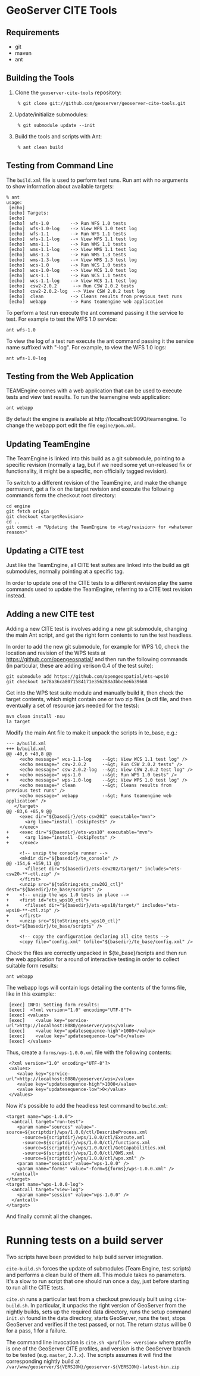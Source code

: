 GeoServer CITE Tools
====================

Requirements
------------

* git
* maven
* ant

Building the Tools
------------------

1. Clone the ``geoserver-cite-tools`` repository:

        % git clone git://github.com/geoserver/geoserver-cite-tools.git 
        
1. Update/initialize submodules:

        % git submodule update --init

1. Build the tools and scripts with Ant:

        % ant clean build

Testing from Command Line
-------------------------

The ``build.xml`` file is used to perform test runs. Run ant with no arguments
to show information about available targets:

    % ant 
    usage:
     [echo] 
     [echo] Targets:
     [echo] 
     [echo]  wfs-1.0        --> Run WFS 1.0 tests
     [echo]  wfs-1.0-log    --> View WFS 1.0 test log
     [echo]  wfs-1.1        --> Run WFS 1.1 tests
     [echo]  wfs-1.1-log    --> View WFS 1.1 test log
     [echo]  wms-1.1        --> Run WMS 1.1 tests
     [echo]  wms-1.1-log    --> View WMS 1.1 test log
     [echo]  wms-1.3        --> Run WMS 1.3 tests
     [echo]  wms-1.3-log    --> View WMS 1.3 test log
     [echo]  wcs-1.0        --> Run WCS 1.0 tests
     [echo]  wcs-1.0-log    --> View WCS 1.0 test log
     [echo]  wcs-1.1        --> Run WCS 1.1 tests
     [echo]  wcs-1.1-log    --> View WCS 1.1 test log
     [echo]  csw2-2.0.2      --> Run CSW 2.0.2 tests
     [echo]  csw2-2.0.2-log  --> View CSW 2.0.2 test log
     [echo]  clean          --> Cleans results from previous test runs
     [echo]  webapp         --> Runs teamengine web application

To perform a test run execute the ant command passing it the service to test.
For example to test the WFS 1.0 service:

    ant wfs-1.0

To view the log of a test run execute the ant command passing it the service 
name suffixed with "-log". For example, to view the WFS 1.0 logs:

    ant wfs-1.0-log

Testing from the Web Application
--------------------------------

TEAMEngine comes with a web application that can be used to execute tests and 
view test results. To run the teamengine web application:

    ant webapp

By default the engine is available at http://localhost:9090/teamengine. To 
change the webapp port edit the file ``engine/pom.xml``.

Updating TeamEngine
-------------------

The TeamEngine is linked into this build as a git submodule, pointing to a specific revision
(normally a tag, but if we need some yet un-released fix or functionality, it might be a specific,
non officially tagged revision).

To switch to a different revision of the TeamEngine, and make the change permanent, get a fix
on the target revision and execute the following commands form the checkout root directory:

    cd engine
    git fetch origin
    git checkout <targetRevision>
    cd ..
    git commit -m "Updating the TeamEngine to <tag/revision> for <whatever reason>"
   
Updating a CITE test
--------------------

Just like the TeamEngine, all CITE test suites are linked into the build as git submodules, normally
pointing at a specific tag.

In order to update one of the CITE tests to a different revision play the same commands
used to update the TeamEngine, referring to a CITE test revision instead.

Adding a new CITE test
----------------------

Adding a new CITE test is involves adding a new git submodule, changing the main Ant script,
and get the right form contents to run the test headless.

In order to add the new git submodule, for example for WPS 1.0, check the location and revision
of the  WPS tests at https://github.com/opengeospatial/ and then run the following commands (in particular,
these are adding verison 0.4 of the test suite):

    git submodule add https://github.com/opengeospatial/ets-wps10
    git checkout 1e78a36ca8071584171e356288a3bbcee6b39668

Get into the WPS test suite module and manually build it, then check the target contents, which
might contain one or two zip files (a ctl file, and then eventually a set of resource jars needed
for the tests):

    mvn clean install -nsu
    la target

Modify the main Ant file to make it unpack the scripts in te_base, e.g.:

    --- a/build.xml
    +++ b/build.xml
    @@ -40,6 +40,8 @@
         <echo message=" wcs-1.1-log    --&gt; View WCS 1.1 test log" />
         <echo message=" csw-2.0.2      --&gt; Run CSW 2.0.2 tests" />
         <echo message=" csw-2.0.2-log  --&gt; View CSW 2.0.2 test log" />
    +    <echo message=" wps-1.0        --&gt; Run WPS 1.0 tests" />
    +    <echo message=" wps-1.0-log    --&gt; View WPS 1.0 test log" />
         <echo message=" clean          --&gt; Cleans results from previous test runs" />
         <echo message=" webapp         --&gt; Runs teamengine web application" />
       </target>
    @@ -83,6 +85,9 @@
         <exec dir="${basedir}/ets-csw202" executable="mvn">
           <arg line="install -DskipTests" />
         </exec>
    +    <exec dir="${basedir}/ets-wps10" executable="mvn">
    +      <arg line="install -DskipTests" />
    +    </exec>
     
         <!-- unzip the console runner -->
         <mkdir dir="${basedir}/te_console" />
    @@ -154,6 +159,11 @@
           <fileset dir="${basedir}/ets-csw202/target/" includes="ets-csw20-**-ctl.zip" />
         </first>
         <unzip src="${toString:ets_csw202_ctl}" dest="${basedir}/te_base/scripts" />
    +    <!-- unzip the wps 1.0 tests in place -->
    +    <first id="ets_wps10_ctl">
    +      <fileset dir="${basedir}/ets-wps10/target/" includes="ets-wps10-**-ctl.zip" />
    +    </first>
    +    <unzip src="${toString:ets_wps10_ctl}" dest="${basedir}/te_base/scripts" />
     
         <!-- copy the configuration declaring all cite tests -->
         <copy file="config.xml" tofile="${basedir}/te_base/config.xml" />

Check the files are correctly unpacked in ${te_base}/scripts and then run the web application
for a round of interactive testing in order to collect suitable form results:

    ant webapp
    
The webapp logs will contain logs detailing the contents of the forms file, like in this example::

     [exec] INFO: Setting form results:
     [exec]  <?xml version="1.0" encoding="UTF-8"?>
     [exec] <values>
     [exec]    <value key="service-url">http://localhost:8080/geoserver/wps</value>
     [exec]    <value key="updatesequence-high">1000</value>
     [exec]    <value key="updatesequence-low">0</value>
     [exec] </values>

Thus, create a ``forms/wps-1.0.0.xml`` file with the following contents:

     <?xml version="1.0" encoding="UTF-8"?>
     <values>
        <value key="service-url">http://localhost:8080/geoserver/wps</value>
        <value key="updatesequence-high">1000</value>
        <value key="updatesequence-low">0</value>
     </values>
     
Now it's possible to add the headless test command to ``build.xml``:

    <target name="wps-1.0.0">
      <antcall target="run-test">
        <param name="sources" value="-source=${scriptdir}/wps/1.0.0/ctl/DescribeProcess.xml 
          -source=${scriptdir}/wps/1.0.0/ctl/Execute.xml
          -source=${scriptdir}/wps/1.0.0/ctl/functions.xml
          -source=${scriptdir}/wps/1.0.0/ctl/GetCapabilities.xml
          -source=${scriptdir}/wps/1.0.0/ctl/OWS.xml
          -source=${scriptdir}/wps/1.0.0/ctl/wps.xml" />
        <param name="session" value="wps-1.0.0" />
        <param name="forms" value="-form=${forms}/wps-1.0.0.xml" />
      </antcall>
    </target>
    <target name="wps-1.0.0-log">
      <antcall target="view-log">
        <param name="session" value="wps-1.0.0" />
      </antcall>
    </target>
    
And finally commit all the changes. 

Running tests on a build server
===============================

Two scripts have been provided to help build server integration.

``cite-build.sh`` forces the update of submodules (Team Engine, test scripts)
and performs a clean build of them all. This module takes no parameters.
It's a slow to run script that one should run once a day, just before starting to run all the CITE tests.

``cite.sh`` runs a particular test from a checkout previously built using ``cite-build.sh``.
In particular, it unpacks the right version of GeoServer from the nightly builds, sets up the
required data directory, runs the setup command ``init.sh`` found in the data directory,
starts GeoServer, runs the test, stops GeoServer and verifies if the test passed, or not.
The return status will be 0 for a pass, 1 for a failure.

The command line invocation is ``cite.sh <profile> <version>`` where profile is one of the
GeoServer CITE profiles, and version is the GeoServer branch to be tested (e.g. ``master``, ``2.7.x``).
The scripts assumes it will find the corresponding nightly build at ``/var/www/geoserver/${VERSION}/geoserver-${VERSION}-latest-bin.zip``

